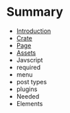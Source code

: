 # Summary

* [Introduction](README.md)
* [Crate](crate.md)
* [Page](page.md)
* [Assets](assets.md)
* Javscript
* required
* menu
* post types
* plugins
* Needed
* Elements

